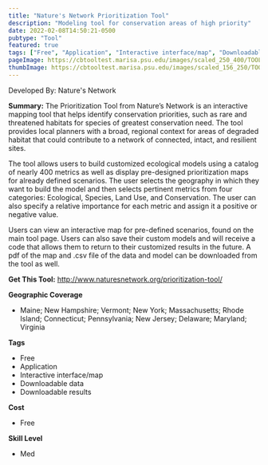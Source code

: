 ```yaml
---
title: "Nature's Network Prioritization Tool"
description: "Modeling tool for conservation areas of high priority"
date: 2022-02-08T14:50:21-0500
pubtype: "Tool"
featured: true
tags: ["Free", "Application", "Interactive interface/map", "Downloadable data", "Downloadable results"]
pageImage: https://cbtooltest.marisa.psu.edu/images/scaled_250_400/TOOLID_68.0_ScreenCapture-1.png
thumbImage: https://cbtooltest.marisa.psu.edu/images/scaled_156_250/TOOLID_68.0_ScreenCapture-1.png
---
```

Developed By: Nature's Network

**Summary:** The Prioritization Tool from Nature’s Network is an interactive mapping tool that helps identify conservation priorities, such as rare and threatened habitats for species of greatest conservation need. The tool provides local planners with a broad, regional context for areas of degraded habitat that could contribute to a network of connected, intact, and resilient sites.

The tool allows users to build customized ecological models using a catalog of nearly 400 metrics as well as display pre-designed prioritization maps for already defined scenarios. 
The user selects the geography in which they want to build the model and then selects pertinent metrics from four categories: Ecological, Species, Land Use, and Conservation. The user can also specify a relative importance for each metric and assign it a positive or negative value.  

Users can view an interactive map for pre-defined scenarios, found on the main tool page. Users can also save their custom models and will receive a code that allows them to return to their customized results in the future. A pdf of the map and .csv file of the data and model can be downloaded from the tool as well.


__**Get This Tool:**__ http://www.naturesnetwork.org/prioritization-tool/

__**Geographic Coverage**__
- Maine; New Hampshire; Vermont; New York; Massachusetts; Rhode Island; Connecticut; Pennsylvania; New Jersey; Delaware; Maryland; Virginia

__**Tags**__
-  Free
-  Application
-  Interactive interface/map
-  Downloadable data
-  Downloadable results

__**Cost**__
- Free

__**Skill Level**__
- Med
